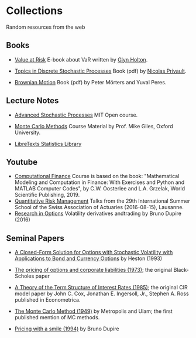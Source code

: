 # Collections
Random resources from the web


## Books
 - [Value at Risk](https://www.value-at-risk.net/what-were-about/) E-book about VaR written by [Glyn Holton](https://www.linkedin.com/in/glyn-holton-26a70474).
 - [Topics in Discrete Stochastic Processes](https://personal.ntu.edu.sg/nprivault/MAS728/stochastic_modeling.pdf) Book (pdf) by [Nicolas Privault](https://personal.ntu.edu.sg/nprivault/).

 - [Brownian Motion](https://people.bath.ac.uk/maspm/book.pdf) Book (pdf) by Peter Mörters and Yuval Peres.

## Lecture Notes
 - [Advanced Stochastic Processes](https://ocw.mit.edu/courses/15-070j-advanced-stochastic-processes-fall-2013/pages/lecture-notes/) MIT Open course.

- [Monte Carlo Methods](https://people.maths.ox.ac.uk/gilesm/mc/) Course Material by Prof. Mike Giles, Oxford University.

- [LibreTexts Statistics Library](https://stats.libretexts.org/Bookshelves)

## Youtube

- [Computational Finance](https://www.youtube.com/watch?v=IRMn6JQvU8A&list=PL6zzGYGhbWrPaI-op1UfNl0uDglxdkaOB) Course is based on the book:
"Mathematical Modeling and Computation in Finance: With Exercises and Python and MATLAB Computer Codes", by C.W. Oosterlee and L.A. Grzelak, World Scientific Publishing, 2019.
- [Quantitative Risk Management](https://www.youtube.com/watch?v=lVYjLsmu4sk&list=PLjRMLLpI1_tMySFStRDW0fAw-ZefJ4KgG) Talks from the 29th International Summer School of the Swiss Association of Actuaries (2016-08-15), Lausanne.
- [Research in Options](https://www.youtube.com/watch?v=8tr3EqTCv-E) Volatility derivatives andtrading by Bruno Dupire (2016)

## Seminal Papers

- [A Closed-Form Solution for Options with Stochastic Volatility with Applications to Bond and Currency Options](https://www.ma.imperial.ac.uk/~ajacquie/IC_Num_Methods/IC_Num_Methods_Docs/Literature/Heston.pdf) by Heston (1993)

- [The pricing of options and corporate liabilities (1973)](https://www.cs.princeton.edu/courses/archive/fall09/cos323/papers/black_scholes73.pdf); the original Black-Scholes paper

- [A Theory of the Term Structure of Interest Rates (1985)](https://pages.stern.nyu.edu/~dbackus/BCZ/discrete_time/CIR_Econometrica_85.pdf); the original CIR model paper by John C. Cox, Jonathan E. Ingersoll, Jr., Stephen A. Ross published in Econometrica.

- [The Monte Carlo Method (1949)](https://people.bordeaux.inria.fr/pierre.delmoral/MetropolisUlam49.pdf) by Metropolis and Ulam; the first published mention of MC methods.

- [Pricing with a smile (1994)](http://spekulant.com.pl/article/Volatility%20Surface%20Modeling/dupire%20local%20vol.pdf) by Bruno Dupire
